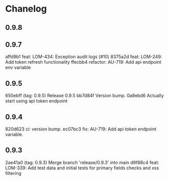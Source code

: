# Chanelog

## 0.9.8
## 0.9.7
affd9b1 feat: LOM-434: Exception audit logs (#10)
8375a2d feat: LOM-249: Add token refresh functionality
ffecbb4 refactor: AU-719: Add api endpoint env variable

## 0.9.5
650ebff (tag: 0.9.5) Release 0.9.5
bb7d84f Version bump.
0a8ebd6 Actually start using api token endpoint

## 0.9.4
820d623 ci: version bump.
ec07bc3 fix: AU-719: Add api token endpoint variable.

## 0.9.3
2ae41a0 (tag: 0.9.3) Merge branch 'release/0.9.3' into main
d9f88c4 feat: LOM-339: Add test data and initial tests for primary fields checks and xss filtering
